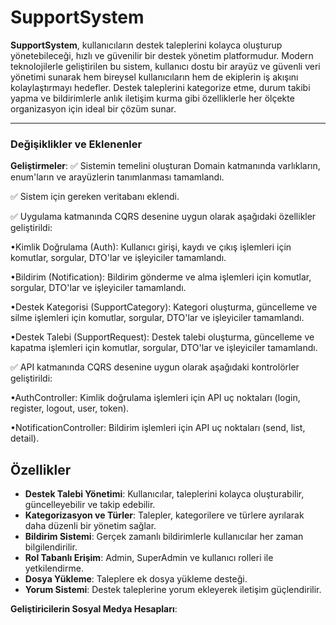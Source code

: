 # SupportSystem

**SupportSystem**, kullanıcıların destek taleplerini kolayca oluşturup yönetebileceği, hızlı ve güvenilir bir destek yönetim platformudur. Modern teknolojilerle geliştirilen bu sistem, kullanıcı dostu bir arayüz ve güvenli veri yönetimi sunarak hem bireysel kullanıcıların hem de ekiplerin iş akışını kolaylaştırmayı hedefler. Destek taleplerini kategorize etme, durum takibi yapma ve bildirimlerle anlık iletişim kurma gibi özelliklerle her ölçekte organizasyon için ideal bir çözüm sunar.

---

### **Değişiklikler ve Eklenenler**
**Geliştirmeler**:
✅ Sistemin temelini oluşturan Domain katmanında varlıkların, enum'ların ve arayüzlerin tanımlanması tamamlandı.



✅ Sistem için gereken veritabanı eklendi.



✅ Uygulama katmanında CQRS desenine uygun olarak aşağıdaki özellikler geliştirildi:





•Kimlik Doğrulama (Auth): Kullanıcı girişi, kaydı ve çıkış işlemleri için komutlar, sorgular, DTO'lar ve işleyiciler tamamlandı.



•Bildirim (Notification): Bildirim gönderme ve alma işlemleri için komutlar, sorgular, DTO'lar ve işleyiciler tamamlandı.



•Destek Kategorisi (SupportCategory): Kategori oluşturma, güncelleme ve silme işlemleri için komutlar, sorgular, DTO'lar ve işleyiciler tamamlandı.



•Destek Talebi (SupportRequest): Destek talebi oluşturma, güncelleme ve kapatma işlemleri için komutlar, sorgular, DTO'lar ve işleyiciler tamamlandı.



✅ API katmanında CQRS desenine uygun olarak aşağıdaki kontrolörler geliştirildi:





•AuthController: Kimlik doğrulama işlemleri için API uç noktaları (login, register, logout, user, token).



•NotificationController: Bildirim işlemleri için API uç noktaları (send, list, detail).



## Özellikler
- **Destek Talebi Yönetimi**: Kullanıcılar, taleplerini kolayca oluşturabilir, güncelleyebilir ve takip edebilir.
- **Kategorizasyon ve Türler**: Talepler, kategorilere ve türlere ayrılarak daha düzenli bir yönetim sağlar.
- **Bildirim Sistemi**: Gerçek zamanlı bildirimlerle kullanıcılar her zaman bilgilendirilir.
- **Rol Tabanlı Erişim**: Admin, SuperAdmin ve kullanıcı rolleri ile yetkilendirme.
- **Dosya Yükleme**: Taleplere ek dosya yükleme desteği.
- **Yorum Sistemi**: Destek taleplerine yorum ekleyerek iletişim güçlendirilir.

**Geliştiricilerin Sosyal Medya Hesapları**: